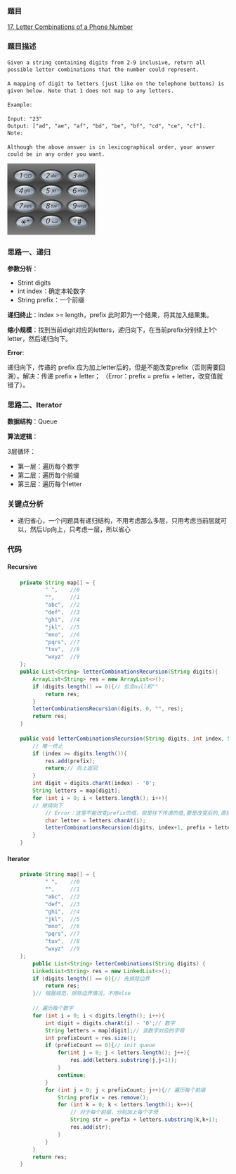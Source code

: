 ### 题目
[17. Letter Combinations of a Phone Number](https://leetcode.com/problems/letter-combinations-of-a-phone-number/)
### 题目描述
```
Given a string containing digits from 2-9 inclusive, return all possible letter combinations that the number could represent.

A mapping of digit to letters (just like on the telephone buttons) is given below. Note that 1 does not map to any letters.

Example:

Input: "23"
Output: ["ad", "ae", "af", "bd", "be", "bf", "cd", "ce", "cf"].
Note:

Although the above answer is in lexicographical order, your answer could be in any order you want.
```
![pic](https://github.com/zhangbotong/LeetCode/blob/master/assets/17.png)
### 思路一、递归

**参数分析**：

* Strint digits
* int index：确定本轮数字
* String prefix：一个前缀

**递归终止**：index >= length，prefix 此时即为一个结果，将其加入结果集。

**缩小规模**：找到当前digit对应的letters，递归向下，在当前prefix分别续上1个letter，然后递归向下。

**Error**:

递归向下，传递的 prefix 应为加上letter后的，但是不能改变prefix（否则需要回溯）。解决：传递 prefix + letter； （Error：prefix = prefix + letter，改变值就错了）。

### 思路二、Iterator

**数据结构**：Queue

**算法逻辑**：

3层循环：

* 第一层：遍历每个数字
* 第二层：遍历每个前缀
* 第三层：遍历每个letter

### 关键点分析
* 递归省心，一个问题具有递归结构，不用考虑那么多层，只用考虑当前层就可以，然后Up向上，只考虑一层，所以省心
### 代码
#### Recursive
```java
    private String map[] = {
            " ",    //0
            "",     //1
            "abc",  //2
            "def",  //3
            "ghi",  //4
            "jkl",  //5
            "mno",  //6
            "pqrs", //7
            "tuv",  //8
            "wxyz"  //9
    };
    public List<String> letterCombinationsRecursion(String digits){
        ArrayList<String> res = new ArrayList<>();
        if (digits.length() == 0){// 包含null和""
            return res;
        }
        letterCombinationsRecursion(digits, 0, "", res);
        return res;
    }

    public void letterCombinationsRecursion(String digits, int index, String prefix, ArrayList<String> res){
        // 唯一终止
        if (index >= digits.length()){
            res.add(prefix);
            return;// 向上返回
        }
        int digit = digits.charAt(index) - '0';
        String letters = map[digit];
        for (int i = 0; i < letters.length(); i++){
        // 继续向下
            // Error：这里不能改变prefix的值，但是往下传递的值,要是改变后的,直接传递 prefix + char 
            char letter = letters.charAt(i);
            letterCombinationsRecursion(digits, index+1, prefix + letter, res);
        }
    }
```

#### Iterator
```java
    private String map[] = {
            " ",    //0
            "",     //1
            "abc",  //2
            "def",  //3
            "ghi",  //4
            "jkl",  //5
            "mno",  //6
            "pqrs", //7
            "tuv",  //8
            "wxyz"  //9
    };
        public List<String> letterCombinations(String digits) {
        LinkedList<String> res = new LinkedList<>();
        if (digits.length() == 0){// 先排除边界
            return res;
        }// 根据规范，排除边界情况，不用else

        // 遍历每个数字
        for (int i = 0; i < digits.length(); i++){
            int digit = digits.charAt(i) - '0';// 数字
            String letters = map[digit];// 该数字对应的字母
            int prefixCount = res.size();
            if (prefixCount == 0){// init queue
                for(int j = 0; j < letters.length(); j++){
                    res.add(letters.substring(j,j+1));
                }
                continue;
            }
            for (int j = 0; j < prefixCount; j++){// 遍历每个前缀
                String prefix = res.remove();
                for (int k = 0; k < letters.length(); k++){
                    // 对于每个前缀，分别加上每个字母
                    String str = prefix + letters.substring(k,k+1);
                    res.add(str);
                }
            }
        }
        return res;
    }
```